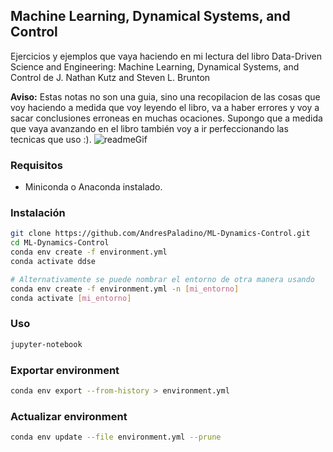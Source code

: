 ## Machine Learning, Dynamical Systems, and Control
Ejercicios y ejemplos que vaya haciendo en mi lectura del libro Data-Driven Science and Engineering: Machine Learning, Dynamical Systems, and Control de J. Nathan Kutz and Steven L. Brunton

**Aviso:** Estas notas no son una guia, sino una recopilacion de las cosas que voy haciendo a medida que voy leyendo el libro, va a haber errores y voy a sacar conclusiones erroneas en muchas ocaciones. Supongo que a medida que vaya avanzando en el libro también voy a ir perfeccionando las tecnicas que uso :).
![readmeGif](CH01/generated_visualizations/readmeGif.gif)

### Requisitos
- Miniconda o Anaconda instalado.
### Instalación
```bash
git clone https://github.com/AndresPaladino/ML-Dynamics-Control.git
cd ML-Dynamics-Control
conda env create -f environment.yml
conda activate ddse

# Alternativamente se puede nombrar el entorno de otra manera usando
conda env create -f environment.yml -n [mi_entorno]
conda activate [mi_entorno]
 ```
### Uso
```bash
jupyter-notebook
```

### Exportar environment
```bash
conda env export --from-history > environment.yml
```
### Actualizar environment
```bash
conda env update --file environment.yml --prune
```


